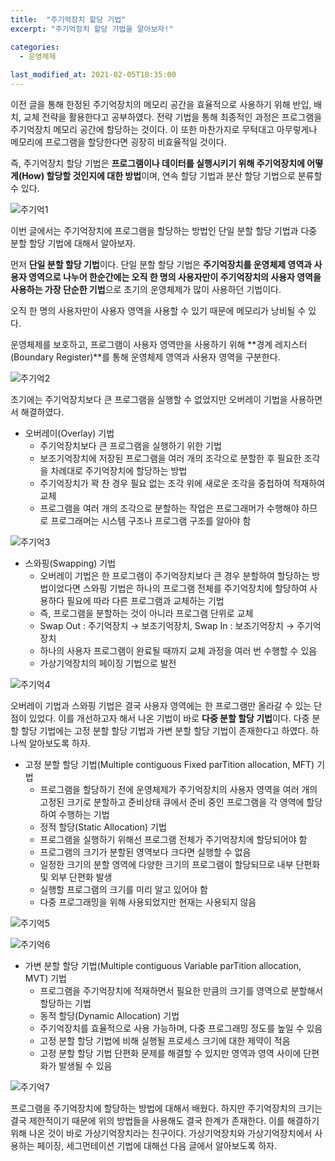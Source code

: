 ```yaml
---
title:  "주기억장치 할당 기법"
excerpt: "주기억장치 할당 기법을 알아보자!"

categories:
  - 운영체제
  
last_modified_at: 2021-02-05T18:35:00
---
```


이전 글을 통해 한정된 주기억장치의 메모리 공간을 효율적으로 사용하기 위해 반입, 배치, 교체 전략을 활용한다고 공부하였다. 전략 기법을 통해 최종적인 과정은 프로그램을 주기억장치 메모리 공간에 할당하는 것이다. 이 또한 마찬가지로 무턱대고 아무렇게나 메모리에 프로그램을 할당한다면 굉장히 비효율적일 것이다.  

즉, 주기억장치 할당 기법은 **프로그램이나 데이터를 실행시키기 위해 주기억장치에 어떻게(How) 할당할 것인지에 대한 방법**이며, 연속 할당 기법과 분산 할당 기법으로 분류할 수 있다.  

![주기억1](https://user-images.githubusercontent.com/53072057/106986932-c5c6a600-67af-11eb-9702-1259f234cff1.JPG)  

이번 글에서는 주기억장치에 프로그램을 할당하는 방법인 단일 분할 할당 기법과 다중 분할 할당 기법에 대해서 알아보자.  

먼저 **단일 분할 할당 기법**이다. 단일 분할 할당 기법은 **주기억장치를 운영체제 영역과 사용자 영역으로 나누어 한순간에는 오직 한 명의 사용자만이 주기억장치의 사용자 영역을 사용하는 가장 단순한 기법**으로 초기의 운영체제가 많이 사용하던 기법이다.  

오직 한 명의 사용자만이 사용자 영역을 사용할 수 있기 때문에 메모리가 낭비될 수 있다.  

운영체제를 보호하고, 프로그램이 사용자 영역만을 사용하기 위해 **경계 레지스터(Boundary Register)**를 통해 운영체제 영역과 사용자 영역을 구분한다.  

![주기억2](https://user-images.githubusercontent.com/53072057/106986936-c6f7d300-67af-11eb-85f3-647e8476b043.JPG)  

초기에는 주기억장치보다 큰 프로그램을 실행할 수 없었지만 오버레이 기법을 사용하면서 해결하였다.  

* 오버레이(Overlay) 기법  
	- 주기억장치보다 큰 프로그램을 실행하기 위한 기법  
	- 보조기억장치에 저장된 프로그램을 여러 개의 조각으로 분할한 후 필요한 조각을 차례대로 주기억장치에 할당하는 방법  
	- 주기억장치가 꽉 찬 경우 필요 없는 조각 위에 새로운 조각을 중첩하여 적재하여 교체  
	- 프로그램을 여러 개의 조각으로 분할하는 작업은 프로그래머가 수행해야 하므로 프로그래머는 시스템 구조나 프로그램 구조를 알아야 함  
	
![주기억3](https://user-images.githubusercontent.com/53072057/106986938-c6f7d300-67af-11eb-9cf2-346bdb06ec6c.JPG)  

* 스와핑(Swapping) 기법  
	- 오버레이 기법은 한 프로그램이 주기억장치보다 큰 경우 분할하여 할당하는 방법이었다면 스와핑 기법은 하나의 프로그램 전체를 주기억장치에 할당하여 사용하다 필요에 따라 다른 프로그램과 교체하는 기법  
	- 즉, 프로그램을 분할하는 것이 아니라 프로그램 단위로 교체  
	- Swap Out : 주기억장치 → 보조기억장치, Swap In : 보조기억장치 → 주기억장치  
	- 하나의 사용자 프로그램이 완료될 때까지 교체 과정을 여러 번 수행할 수 있음  
	- 가상기억장치의 페이징 기법으로 발전  
	
![주기억4](https://user-images.githubusercontent.com/53072057/106986939-c7906980-67af-11eb-9fd1-70abb87214bc.JPG)  

오버레이 기법과 스와핑 기법은 결국 사용자 영역에는 한 프로그램만 올라갈 수 있는 단점이 있었다. 이를 개선하고자 해서 나온 기법이 바로 **다중 분할 할당 기법**이다. 다중 분할 할당 기법에는 고정 분할 할당 기법과 가변 분할 할당 기법이 존재한다고 하였다. 하나씩 알아보도록 하자.  

* 고정 분할 할당 기법(Multiple contiguous Fixed parTition allocation, MFT) 기법  
	- 프로그램을 할당하기 전에 운영체제가 주기억장치의 사용자 영역을 여러 개의 고정된 크기로 분할하고 준비상태 큐에서 준비 중인 프로그램을 각 영역에 할당하여 수행하는 기법  
	- 정적 할당(Static Allocation) 기법  
	- 프로그램을 실행하기 위해선 프로그램 전체가 주기억장치에 할당되어야 함  
	- 프로그램의 크기가 분할된 영역보다 크다면 실행할 수 없음  
	- 일정한 크기의 분할 영역에 다양한 크기의 프로그램이 할당되므로 내부 단편화 및 외부 단편화 발생  
	- 실행할 프로그램의 크기를 미리 알고 있어야 함  
	- 다중 프로그래밍을 위해 사용되었지만 현재는 사용되지 않음  
	
![주기억5](https://user-images.githubusercontent.com/53072057/106986941-c7906980-67af-11eb-9dce-a9a3dc664698.JPG)  

![주기억6](https://user-images.githubusercontent.com/53072057/106986942-c8290000-67af-11eb-816d-e3d42d716695.JPG)  

* 가변 분할 할당 기법(Multiple contiguous Variable parTition allocation, MVT) 기법  
	- 프로그램을 주기억장치에 적재하면서 필요한 만큼의 크기를 영역으로 분할해서 할당하는 기법  
	- 동적 할당(Dynamic Allocation) 기법  
	- 주기억장치를 효율적으로 사용 가능하며, 다중 프로그래밍 정도를 높일 수 있음  
	- 고정 분할 할당 기법에 비해 실행될 프로세스 크기에 대한 제약이 적음  
	- 고정 분할 할당 기법 단편화 문제를 해결할 수 있지만 영역과 영역 사이에 단편화가 발생될 수 있음  
	
![주기억7](https://user-images.githubusercontent.com/53072057/106986945-c8c19680-67af-11eb-8a48-88d775017fe5.JPG)  

프로그램을 주기억장치에 할당하는 방법에 대해서 배웠다. 하지만 주기억장치의 크기는 결국 제한적이기 때문에 위의 방법들을 사용해도 결국 한계가 존재한다. 이를 해결하기 위해 나온 것이 바로 가상기억장치라는 친구이다. 가상기억장치와 가상기억장치에서 사용하는 페이징, 세그먼테이션 기법에 대해선 다음 글에서 알아보도록 하자.  
